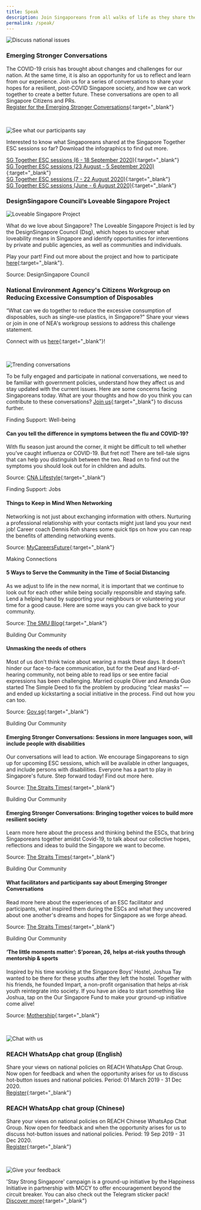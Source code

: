 ```yaml
---
title: Speak
description: Join Singaporeans from all walks of life as they share their views on national issues. Register now to participate.
permalink: /speak/
---
```


![Discuss national issues](/images/speak-header-1.jpg)

### Emerging Stronger Conversations

The COVID-19 crisis has brought about changes and challenges for our nation. At the same time, it is also an opportunity for us to reflect and learn from our experience. Join us for a series of conversations to share your hopes for a resilient, post-COVID Singapore society, and how we can work together to create a better future. These conversations are open to all Singapore Citizens and PRs.  
[Register for the Emerging Stronger Conversations](https://go.gov.sg/esconversations){:target="_blank"}

&nbsp;

![See what our participants say](/images/speak-header-6.jpg)

Interested to know what Singaporeans shared at the Singapore Together ESC sessions so far? Download the infographics to find out more.

[SG Together ESC sessions (6 - 18 September 2020)](/files/Singapore_Together_Infographics_Series_4.pdf){:target="_blank"}  
[SG Together ESC sessions (23 August - 5 September 2020)](/files/Singapore_Together_Infographics_Series_3.pdf){:target="_blank"}  
[SG Together ESC sessions (7 - 22 August 2020)](/files/Singapore_Together_Infographics_Series_2.pdf){:target="_blank"}  
[SG Together ESC sessions (June - 6 August 2020)](/files/Singapore_Together_Infographics_Series_1.pdf){:target="_blank"}  


### DesignSingapore Council’s Loveable Singapore Project

![Loveable Singapore Project](/images/Dsg-Loveability.gif)

What do we love about Singapore? The Loveable Singapore Project is led by the DesignSingapore Council (Dsg), which hopes to uncover what loveability means in Singapore and identify opportunities for interventions by private and public agencies, as well as communities and individuals. 

Play your part! Find out more about the project and how to participate [here](https://www.designsingapore.org/initiatives/loveable-singapore-project.html){:target="_blank"}.  

Source: DesignSingapore Council


### National Environment Agency's Citizens Workgroup on Reducing Excessive Consumption of Disposables

“What can we do together to reduce the excessive consumption of disposables, such as single-use plastics, in Singapore?" Share your views or join in one of NEA's workgroup sessions to address this challenge statement.

Connect with us [here](https://www.cgs.gov.sg/citizensworkgroup/share-your-views){:target="_blank"}!

&nbsp;

![Trending conversations](/images/speak-header-2.jpg)

To be fully engaged and participate in national conversations, we need to be familiar with government policies, understand how they affect us and stay updated with the current issues. Here are some concerns facing Singaporeans today. What are your thoughts and how do you think you can contribute to these conversations? [Join us](https://www.reach.gov.sg/){:target="_blank"} to discuss further.

<div class="heading-pillar">Finding Support: Well-being</div>

#### Can you tell the difference in symptoms between the flu and COVID-19?  

With flu season just around the corner, it might be difficult to tell whether you’ve caught influenza or COVID-19. But fret not! There are tell-tale signs that can help you distinguish between the two. Read on to find out the symptoms you should look out for in children and adults.

Source: [CNA Lifestyle](https://cnalifestyle.channelnewsasia.com/wellness/identify-difference-between-flu-and-covid-19-symptoms-13262534){:target="_blank"}

<div class="heading-pillar">Finding Support: Jobs </div>

#### Things to Keep in Mind When Networking

Networking is not just about exchanging information with others. Nurturing a professional relationship with your contacts might just land you your next job! Career coach Dennis Koh shares some quick tips on how you can reap the benefits of attending networking events. 

Source: [MyCareersFuture](https://content.mycareersfuture.gov.sg/3-things-to-take-note-when-you-network/){:target="_blank"}

<div class="heading-pillar">Making Connections </div>

#### 5 Ways to Serve the Community in the Time of Social Distancing   

As we adjust to life in the new normal, it is important that we continue to look out for each other while being socially responsible and staying safe. Lend a helping hand by supporting your neighbours or volunteering your time for a good cause. Here are some ways you can give back to your community.

Source: [The SMU Blog](https://blog.smu.edu.sg/smu-categories/5-ways-to-serve-the-community-in-the-time-of-social-distancing/){:target="_blank"}

<div class="heading-pillar">Building Our Community</div>  

#### Unmasking the needs of others

Most of us don’t think twice about wearing a mask these days. It doesn’t hinder our face-to-face communication, but for the Deaf and Hard-of-hearing community, not being able to read lips or see entire facial expressions has been challenging. Married couple Oliver and Amanda Guo started The Simple Deed to fix the problem by producing “clear masks” — and ended up kickstarting a social initiative in the process. Find out how you can too. 

Source: [Gov.sg](https://www.gov.sg/article/unmasking-the-needs-of-others){:target="_blank"}

<div class="heading-pillar">Building Our Community</div>  

#### Emerging Stronger Conversations: Sessions in more languages soon, will include people with disabilities

Our conversations will lead to action. We encourage Singaporeans to sign up for upcoming ESC sessions, which will be available in other languages, and include persons with disabilities. Everyone has a part to play in Singapore's future. Step forward today! Find out more here.

Source: [The Straits Times](https://www.straitstimes.com/politics/sessions-in-more-languages-soon-will-include-people-with-disabilities){:target="_blank"}

<div class="heading-pillar">Building Our Community</div>  

#### Emerging Stronger Conversations: Bringing together voices to build more resilient society

Learn more here about the process and thinking behind the ESCs, that bring Singaporeans together amidst Covid-19, to talk about our collective hopes, reflections and ideas to build the Singapore we want to become.

Source: [The Straits Times](https://www.straitstimes.com/politics/bringing-together-voices-to-build-more-resilient-society){:target="_blank"}

<div class="heading-pillar">Building Our Community</div>  

#### What facilitators and participants say about Emerging Stronger Conversations

Read more here about the experiences of an ESC facilitator and participants, what inspired them during the ESCs and what they uncovered about one another's dreams and hopes for Singapore as we forge ahead.

Source: [The Straits Times](https://www.straitstimes.com/politics/what-facilitators-and-participants-say-about-esc){:target="_blank"}

<div class="heading-pillar">Building Our Community</div>  

#### ‘The little moments matter’: S’porean, 26, helps at-risk youths through mentorship & sports  
Inspired by his time working at the Singapore Boys’ Hostel, Joshua Tay wanted to be there for these youths after they left the hostel. Together with his friends, he founded Impart, a non-profit organisation that helps at-risk youth reintegrate into society. If you have an idea to start something like Joshua, tap on the Our Singapore Fund to make your ground-up initiative come alive!

Source: [Mothership](https://mothership.sg/2020/07/joshua-tay-impart-singapore-together/){:target="_blank"}

&nbsp;

![Chat with us](/images/speak-header-4.jpg)

### REACH WhatsApp chat group (English)

Share your views on national policies on REACH WhatsApp Chat Group. Now open for feedback and when the opportunity arises for us to discuss hot-button issues and national policies. Period: 01 March 2019 - 31 Dec 2020.  
[Register](https://gems.gevme.com/66596366/registration/order/form){:target="_blank"}

### REACH WhatsApp chat group (Chinese)

Share your views on national policies on REACH Chinese WhatsApp Chat Group. Now open for feedback and when the opportunity arises for us to discuss hot-button issues and national policies. Period: 19 Sep 2019 - 31 Dec 2020.  
[Register](https://gems.gevme.com/79200895/registration/order/form){:target="_blank"}  

&nbsp;

![Give your feedback](/images/speak-header-5.jpg)

'Stay Strong Singapore' campaign is a ground-up initiative by the Happiness Initiative in partnership with MCCY to offer encouragement beyond the circuit breaker. You can also check out the Telegram sticker pack!  
[Discover more](https://happinessinitiative.sg/stay-strong-sg){:target="_blank"}

